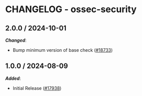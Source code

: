 # CHANGELOG - ossec-security

<!-- towncrier release notes start -->

## 2.0.0 / 2024-10-01

***Changed***:

* Bump minimum version of base check ([#18733](https://github.com/DataDog/integrations-core/pull/18733))

## 1.0.0 / 2024-08-09

***Added***:

* Initial Release ([#17938](https://github.com/DataDog/integrations-core/pull/17938))
